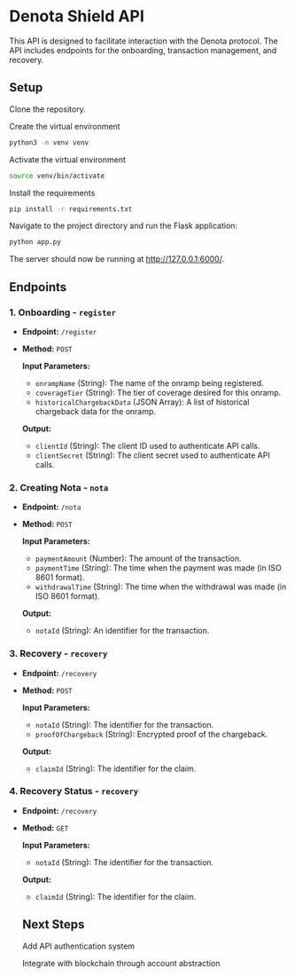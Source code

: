 # Denota Shield API
This API is designed to facilitate interaction with the Denota protocol. The API includes endpoints for the onboarding, transaction management, and recovery.

## Setup
Clone the repository.

Create the virtual environment
```bash
python3 -m venv venv
```

Activate the virtual environment
```bash
source venv/bin/activate
```

Install the requirements
```bash
pip install -r requirements.txt
```

Navigate to the project directory and run the Flask application:

```bash
python app.py
```

The server should now be running at http://127.0.0.1:6000/. 

## Endpoints

### 1. Onboarding - `register`

- **Endpoint:** `/register`
- **Method:** `POST`

  **Input Parameters:**
  
  - `onrampName` (String): The name of the onramp being registered.
  - `coverageTier` (String): The tier of coverage desired for this onramp.
  - `historicalChargebackData` (JSON Array): A list of historical chargeback data for the onramp.

  **Output:**
  
  - `clientId` (String): The client ID used to authenticate API calls.
  - `clientSecret` (String): The client secret used to authenticate API calls.

### 2. Creating Nota - `nota`

- **Endpoint:** `/nota`
- **Method:** `POST`

  **Input Parameters:**
  
  - `paymentAmount` (Number): The amount of the transaction.
  - `paymentTime` (String): The time when the payment was made (in ISO 8601 format).
  - `withdrawalTime` (String): The time when the withdrawal was made (in ISO 8601 format).

  **Output:**
  
  - `notaId` (String): An identifier for the transaction.


### 3. Recovery - `recovery`

- **Endpoint:** `/recovery`
- **Method:** `POST`

  **Input Parameters:**
  
  - `notaId` (String): The identifier for the transaction.
  - `proofOfChargeback` (String): Encrypted proof of the chargeback.

  **Output:**
  
  - `claimId` (String): The identifier for the claim.

### 4. Recovery Status - `recovery`

- **Endpoint:** `/recovery`
- **Method:** `GET`

  **Input Parameters:**
  
  - `notaId` (String): The identifier for the transaction.

  **Output:**
  
  - `claimId` (String): The identifier for the claim.

  ## Next Steps
  Add API authentication system
  
  Integrate with blockchain through account abstraction
